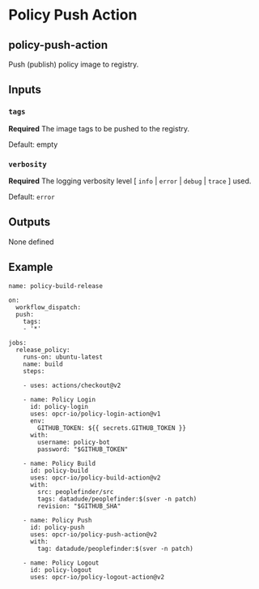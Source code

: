 # Policy Push Action

## policy-push-action

Push (publish) policy image to registry.


## Inputs

### `tags`

**Required** The image tags to be pushed to the registry.

Default: empty

### `verbosity`

**Required** The logging verbosity level [ `info` | `error` | `debug` | `trace` ] used.

Default: `error`


## Outputs

None defined


## Example

```
name: policy-build-release

on:
  workflow_dispatch:
  push:
    tags:
    - '*'

jobs:
  release_policy:
    runs-on: ubuntu-latest
    name: build
    steps:

    - uses: actions/checkout@v2

    - name: Policy Login
      id: policy-login
      uses: opcr-io/policy-login-action@v1
      env:
        GITHUB_TOKEN: ${{ secrets.GITHUB_TOKEN }}
      with:
        username: policy-bot
        password: "$GITHUB_TOKEN"

    - name: Policy Build
      id: policy-build
      uses: opcr-io/policy-build-action@v2
      with:
        src: peoplefinder/src
        tags: datadude/peoplefinder:$(sver -n patch)
        revision: "$GITHUB_SHA"

    - name: Policy Push
      id: policy-push
      uses: opcr-io/policy-push-action@v2
      with:
        tag: datadude/peoplefinder:$(sver -n patch)

    - name: Policy Logout
      id: policy-logout
      uses: opcr-io/policy-logout-action@v2

```

